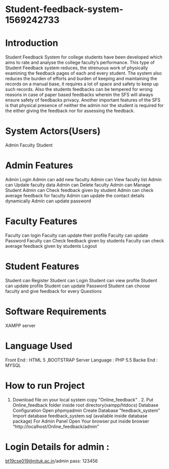 # Student-feedback-system-1569242733

# Introduction
Student Feedback System for college students have been developed which aims to rate and analyse the college faculty’s performance. This type of Student Feedback system reduces, the strenuous work of physically examining the feedback pages of each and every student. The system also reduces the burden of efforts and burden of keeping and maintaining the records on a manual base, it requires a lot of space and safety to keep up such records. Also the students feedbacks can be tempered for wrong reasons in case of paper based feedbacks wherein the SFS will always ensure safety of feedbacks privacy. Another important features of the SFS is that physical presence of neither the admin nor the student is required for the either giving the feedback nor for assessing the feedback.


# System Actors(Users)
Admin
Faculty
Student

# Admin Features
Admin Login
Admin can add new faculty
Admin can View faculty list
Admin can Update faculty data
Admin can Delete faculty
Admin can Manage Student
Admin can Check feedback given by student
Admin can check average feedback for faculty
Admin can update the contact details dynamically
Admin can update password

# Faculty Features
Faculty can login
Faculty can update their profile
Faculty can update Password
Faculty can Check feedback given by students
Faculty can check average feedback given by students
Logout

# Student Features
Student can Register
Student can Login
Student can view profile
Student can update profile
Student can update Password
Student can choose faculty and give feedback for every Questions

# Software Requirements
XAMPP server

# Language Used
Front End : HTML 5 ,BOOTSTRAP
Server Language : PHP 5.5
Backe End : MYSQL

# How to run Project
1. Download file on your local system copy "Online_feedback" . 2. Put Online_feedback folder inside root directory(xampp/htdocs)
Database Configuration
Open phpmyadmin Create Database "feedback_system" Import database feedback_system.sql (available inside database package)
For Admin Panel
Open Your browser put inside browser “http://localhost/Online_feedback/admin”

# Login Details for admin : 
bt19cse019@nituk.ac.in/admin
pass: 123456
